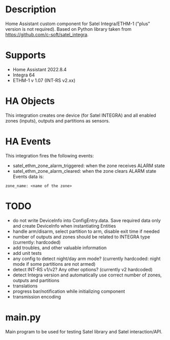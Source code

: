 # Description
Home Assistant custom component for Satel Integra/ETHM-1 ("plus" version is not required).
Based on Python library taken from https://github.com/c-soft/satel_integra.

# Supports
- Home Assistant 2022.8.4
- Integra 64
- ETHM-1 v 1.07 (INT-RS v2.xx)

# HA Objects
This integration creates one device (for Satel INTEGRA) and all enabled zones (inputs), outputs and partitions as sensors.

# HA Events
This integration fires the following events:
- satel_ethm_zone_alarm_triggered: when the zone receives ALARM state
- satel_ethm_zone_alarm_cleared: when the zone clears ALARM state
Events data is:
```
zone_name: <name of the zone>
```

# TODO
- do not write DeviceInfo into ConfigEntry.data. Save required data only and create DeviceInfo when instantiating Entities
- handle arm/disarm, select partition to arm, disable exit time if needed
- number of outputs and zones should be related to INTEGRA type (currently: hardcoded)
- add troubles, and other valuable information
- add unit tests
- any config to detect night/day arm mode? (currently hardcoded: night mode if some partitions are not armed)
- detect INT-RS v1/v2? Any other options? (currently v2 hardcoded)
- detect Integra version and automatically use correct number of zones, outputs and partitions
- translations
- progress bar/notification while initializing component
- transmission encoding

# main.py
Main program to be used for testing Satel library and Satel interaction/API.

